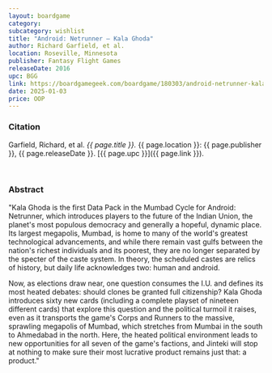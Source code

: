 ```yaml
---
layout: boardgame
category:
subcategory: wishlist
title: "Android: Netrunner – Kala Ghoda"
author: Richard Garfield, et al.
location: Roseville, Minnesota
publisher: Fantasy Flight Games
releaseDate: 2016
upc: BGG
link: https://boardgamegeek.com/boardgame/180303/android-netrunner-kala-ghoda
date: 2025-01-03
price: OOP
---
```


### Citation

Garfield, Richard, et al. *{{ page.title }}.* {{ page.location }}: {{ page.publisher }}, {{ page.releaseDate }}. [{{ page.upc }}]({{ page.link }}).

<br>


### Abstract

"Kala Ghoda is the first Data Pack in the Mumbad Cycle for Android: Netrunner, which introduces players to the future of the Indian Union, the planet's most populous democracy and generally a hopeful, dynamic place. Its largest megapolis, Mumbad, is home to many of the world's greatest technological advancements, and while there remain vast gulfs between the nation's richest individuals and its poorest, they are no longer separated by the specter of the caste system. In theory, the scheduled castes are relics of history, but daily life acknowledges two: human and android.

Now, as elections draw near, one question consumes the I.U. and defines its most heated debates: should clones be granted full citizenship? Kala Ghoda introduces sixty new cards (including a complete playset of nineteen different cards) that explore this question and the political turmoil it raises, even as it transports the game's Corps and Runners to the massive, sprawling megapolis of Mumbad, which stretches from Mumbai in the south to Ahmedabad in the north. Here, the heated political environment leads to new opportunities for all seven of the game's factions, and Jinteki will stop at nothing to make sure their most lucrative product remains just that: a product."
